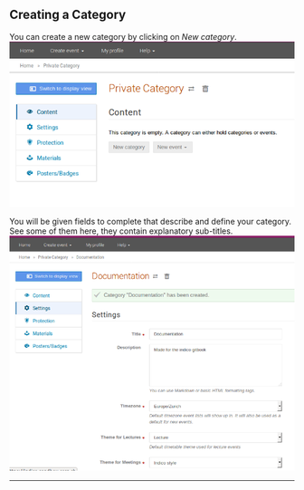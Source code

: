 Creating a Category
-------------------

You can create a new category by clicking on *New category*. 
![](/assets/category_creation.png)

You will be given fields to complete that describe and define your category. See some of them here, they contain explanatory sub-titles.
![](/assets/category_def_fields.png)

-------------------------------------------------------------------------
